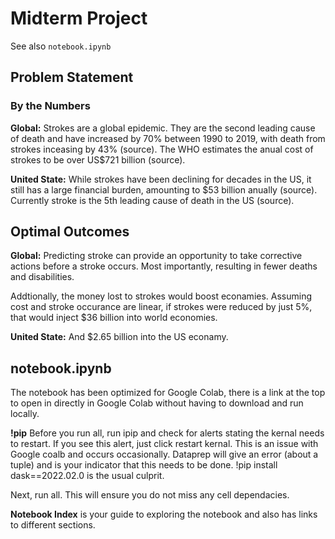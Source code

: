 # Midterm Project

See also `notebook.ipynb`

## Problem Statement

### By the Numbers

**Global:** Strokes are a global epidemic. They are the second leading cause of death and have increased by 70% between 1990 to 2019, with death from strokes  inceasing by 43% (source). The WHO estimates the anual cost of strokes to be over US$721 billion (source).

**United State:** While strokes have been declining for decades in the US, it still has a large financial burden, amounting to $53 billion anually (source). Currently stroke is the 5th leading cause of death in the US (source).

## Optimal Outcomes

**Global:** Predicting stroke can provide an opportunity to take corrective actions before a stroke occurs. Most importantly, resulting in fewer deaths and disabilities.

Addtionally, the money lost to strokes would boost econamies. Assuming cost and stroke occurance are linear, if strokes were reduced by just 5%, that would inject $36 billion into world economies.

**United State:** And $2.65 billion into the US econamy.

## notebook.ipynb

The notebook has been optimized for Google Colab, there is a link at the top to open in directly in Google Colab without having to download and run locally.

**!pip** 
Before you run all, run ipip and check for alerts stating the kernal needs to restart. If you see this alert, just click restart kernal. This is an issue with Google coalb and occurs occasionally. Dataprep will give an error (about a tuple) and is your indicator that this needs to be done. !pip install dask==2022.02.0 is the usual culprit.

Next, run all. This will ensure you do not miss any cell dependacies. 

**Notebook Index** is your guide to exploring the notebook and also has links to different sections.

